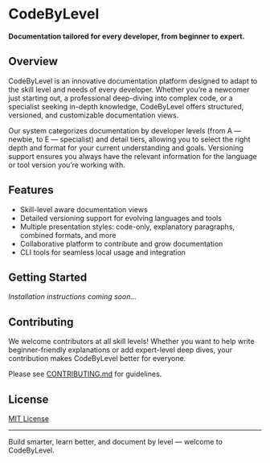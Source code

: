 # CodeByLevel

**Documentation tailored for every developer, from beginner to expert.**

## Overview

CodeByLevel is an innovative documentation platform designed to adapt to the skill level and needs of every developer. Whether you’re a newcomer just starting out, a professional deep-diving into complex code, or a specialist seeking in-depth knowledge, CodeByLevel offers structured, versioned, and customizable documentation views.

Our system categorizes documentation by developer levels (from A — newbie, to E — specialist) and detail tiers, allowing you to select the right depth and format for your current understanding and goals. Versioning support ensures you always have the relevant information for the language or tool version you’re working with.

## Features

- Skill-level aware documentation views  
- Detailed versioning support for evolving languages and tools  
- Multiple presentation styles: code-only, explanatory paragraphs, combined formats, and more  
- Collaborative platform to contribute and grow documentation  
- CLI tools for seamless local usage and integration

## Getting Started

_Installation instructions coming soon..._

## Contributing

We welcome contributors at all skill levels! Whether you want to help write beginner-friendly explanations or add expert-level deep dives, your contribution makes CodeByLevel better for everyone.

Please see [CONTRIBUTING.md](CONTRIBUTING.md) for guidelines.

## License

[MIT License](LICENSE)

---

Build smarter, learn better, and document by level — welcome to CodeByLevel.
